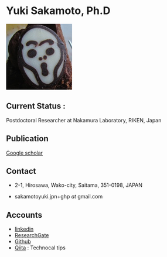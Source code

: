 # Yuki Sakamoto, Ph.D

![scream](img/Profile_small.jpg)

## Current Status : 

Postdoctoral Researcher at Nakamura Laboratory, RIKEN, Japan

## Publication

[Google scholar](https://scholar.google.co.jp/citations?user=RYGclTkAAAAJ&hl=ja&authuser=1)

## Contact

- 2-1, Hirosawa, Wako-city, Saitama, 351-0198, JAPAN

- sakamotoyuki.jpn+ghp  _at_ gmail.com

## Accounts

- [linkedin](https://www.linkedin.com/in/yuki-sakamoto)
- [ResearchGate](https://www.researchgate.net/profile/Yuki_Sakamoto9)
- [Github](https://github.com/YukiSakamoto) 
- [Qiita](https://qiita.com/swakamoto) :   Technocal tips
